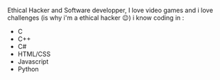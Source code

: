 Ethical Hacker and Software developper, I love video games and i love challenges (is why i'm a ethical hacker 😉)
i know coding in :
- C
- C++
- C#
- HTML/CSS
- Javascript
- Python

